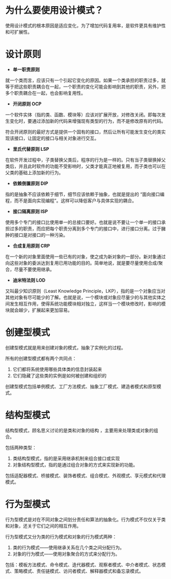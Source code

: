 # 为什么要使用设计模式？

使用设计模式的根本原因是适应变化，为了增加代码复用率，是软件更具有维护性和可扩展性。

# 设计原则

- **单一职责原则**

就一个类而言，应该只有一个引起它变化的原因。如果一个类承担的职责过多，就等于把这些职责耦合在一起，一个职责的变化可能会影响到其他的职责，另外，把多个职责耦合在一起，也会影响复用性。

- **开闭原则 OCP**

一个软件实体（指的类、函数、模块等）应该对扩展开放，对修改关闭。即每次发生变化时，要通过添加新的代码来增强现有类型的行为，而不是修改原有的代码。

符合开闭原则的最好方式是提供一个固有的接口，然后让所有可能发生变化的类实现该接口，让固定的接口与相关对象进行交互。

- **里氏代替原则 LSP**

在软件开发过程中，子类替换父类后，程序的行为是一样的。只有当子类替换掉父类后，并且此时软件的功能不受影响时，父类才能真正地被复用，而子类也可以在父类的基础上添加新的行为。

- **依赖倒置原则 DIP**

指的是抽象不应该依赖于细节，细节应该依赖于抽象，也就是提出的 “面向接口编程，而不是面向实现编程”。这样可以降低客户与具体实现的耦合。

- **接口隔离原则 ISP**

使用多个专门的接口比使用单一的总接口要好。也就是说不要让一个单一的接口承担过多的职责，而应把每个职责分离到多个专门的接口中，进行接口分离。过于臃肿的接口是对接口的一种污染。

- **合成复用原则 CRP**

在一个新的对象里面使用一些已有的对象，使之成为新对象的一部分。新对象通过向这些对象的委派达到复用已用功能的目的。简单地说，就是要尽量使用合成/聚合，尽量不要使用继承。

- **迪米特法则 LOD**

又叫最少知识原则（Least Knowledge Principle，LKP），指的是一个对象应当对其他对象有尽可能少的了解。也就是说，一个模块或对象应尽量少的与其他实体之间发生相互作用，使得系统功能模块相对独立，这样当一个模块修改时，影响的模块就会越少，扩展起来更加容易。

# 创建型模式

创建型模式就是用来创建对象的模式，抽象了实例化的过程。

所有的创建型模式都有两个共同点：

1. 它们都将系统使用哪些具体类的信息封装起来
2. 它们隐藏了这些类的实例是如何被创建和组织的

创建型模式包括单例模式、工厂方法模式、抽象工厂模式、建造者模式和原型模式。

# 结构型模式

结构型模式，顾名思义讨论的是类和对象的结构 ，主要用来处理类或对象的组合。

包括两种类型：

1. 类结构型模式，指的是采用继承机制来组合接口或实现
2. 对象结构型模式，指的是通过组合对象的方式来实现新的功能。

包括适配器模式、桥接模式、装饰者模式、组合模式、外观模式、享元模式和代理模式。

# 行为型模式

行为型模式是对在不同对象之间划分责任和算法的抽象化。行为模式不仅仅关于类和对象，还关于它们之间的相互作用。

行为型模式又分为类的行为模式和对象的行为模式两种：

1. 类的行为模式——使用继承关系在几个类之间分配行为。
2. 对象的行为模式——使用对象聚合的方式来分配行为。

包括：模板方法模式、命令模式、迭代器模式、观察者模式、中介者模式、状态模式、策略模式、责任链模式、访问者模式、解释器模式和备忘录模式。
